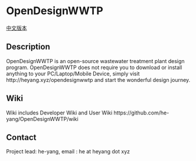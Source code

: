 OpenDesignWWTP
==============
<a href="README_CHINESE.md">中文版本<a>
<h2>Description</h2>
OpenDesignWWTP is an open-source wastewater treatment plant design program.<br\>
OpenDesignWWTP does not require you to download or install anything to your PC/Laptop/Mobile Device, simply visit http://heyang.xyz/opendesignwwtp  and start the wonderful design journey.

<h2>Wiki</h2>
Wiki includes Developer Wiki and User Wiki
https://github.com/he-yang/OpenDesignWWTP/wiki


<h2>Contact</h2>
Project lead: he-yang, email : he at heyang dot xyz
